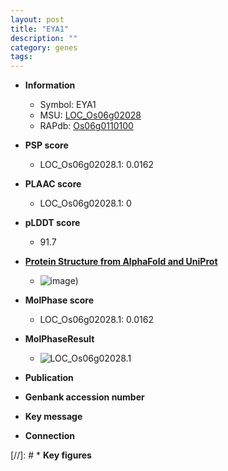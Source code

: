 ```yaml
---
layout: post
title: "EYA1"
description: ""
category: genes
tags: 
---
```


* **Information**  
    + Symbol: EYA1  
    + MSU: [LOC_Os06g02028](http://rice.plantbiology.msu.edu/cgi-bin/ORF_infopage.cgi?orf=LOC_Os06g02028)  
    + RAPdb: [Os06g0110100](http://rapdb.dna.affrc.go.jp/viewer/gbrowse_details/irgsp1?name=Os06g0110100)  

* **PSP score**  
    + LOC_Os06g02028.1: 0.0162 

* **PLAAC score**  
    + LOC_Os06g02028.1: 0 

* **pLDDT score**
    + 91.7

* **[Protein Structure from AlphaFold and UniProt](https://www.uniprot.org/uniprotkb/Q8H684/entry#structure)**
    + ![image](https://ricepsp.github.io/images/Q8/AF-Q8H684-F1.png))

* **MolPhase score**
    + LOC_Os06g02028.1: 0.0162

* **MolPhaseResult**
    + ![LOC_Os06g02028.1](https://ricepsp.github.io/pictures/LOC_Os06g/LOC_Os06g02028.1.png)

* **Publication**  

* **Genbank accession number**  

* **Key message**  

* **Connection**  

[//]: # * **Key figures**  


